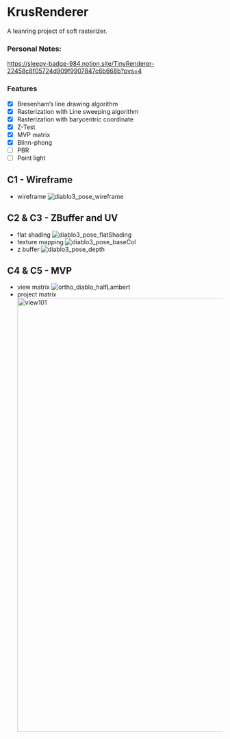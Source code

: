 # KrusRenderer
A leanring project of soft rasterizer.
### Personal Notes: 
https://sleepy-badge-984.notion.site/TinyRenderer-22458c8f05724d909f9907847c6b668b?pvs=4

### Features
  - [x] Bresenham’s line drawing algorithm
  - [x] Rasterization with Line sweeping algorithm
  - [x] Rasterization with barycentric coordinate
  - [x] Z-Test
  - [x] MVP matrix
  - [x] Blinn-phong
  - [ ] PBR
  - [ ] Point light 
## C1 - Wireframe
- wireframe
![diablo3_pose_wireframe](https://github.com/SelfishKrus/KrusRenderer/assets/79186991/b7333ab3-1947-47e5-9139-74475dbb1f98)
## C2 & C3 - ZBuffer and UV
- flat shading
![diablo3_pose_flatShading](https://github.com/SelfishKrus/KrusRenderer/assets/79186991/acaa6e0e-dffb-498a-a0e5-4ca1acb34356)
- texture mapping
![diablo3_pose_baseCol](https://github.com/SelfishKrus/KrusRenderer/assets/79186991/950a96d3-ebfa-4a94-a874-e3d4a5443fcc)
- z buffer
![diablo3_pose_depth](https://github.com/SelfishKrus/KrusRenderer/assets/79186991/a62169b4-da51-4aaa-9534-47555717245f)
## C4 & C5 - MVP
- view matrix
  ![ortho_diablo_halfLambert](https://github.com/SelfishKrus/KrusRenderer/assets/79186991/ef095732-7ae6-46b3-9f1f-e370e45768d3)
- project matrix
  <img width="1012" alt="view101" src="https://github.com/SelfishKrus/KrusRenderer/assets/79186991/8bb4fb03-632e-4679-8eb0-08e7524d40f6">
